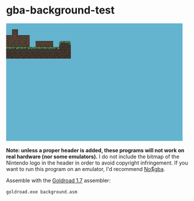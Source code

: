 # gba-background-test
![screenshot](screenshot.png)

**Note: unless a proper header is added, these programs will not work on real hardware (nor some emulators).**
I do not include the bitmap of the Nintendo logo in the header in order to avoid copyright infringement.
If you want to run this program on an emulator, I'd recommend [No$gba](https://problemkaputt.de/gba.htm).

Assemble with the [Goldroad 1.7](https://www.gbadev.org/tools.php?showinfo=192) assembler:
```sh
goldroad.exe background.asm
```
